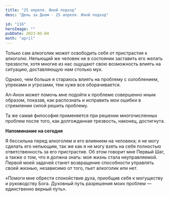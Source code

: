 ```yaml
---
title: "25 апреля. Иной подход"
desc: "День за Днем - 25 апреля. Иной подход"

id: "116"
heroImage: ""
pubDate: 2023-05-04
moth: "april"
---
```


Только сам алкоголик может освободить себя от пристрастия к алкоголю. Непьющий
же человек не в состоянии заставить его желать трезвости, хотя многие из нас
ощущают свою возможность влиять на ситуацию, доставляющую нам столько мук.

Однако, чем больше я стараюсь влиять на проблему с озлоблением, упреками и
угрозами, тем хуже все оборачивается.

Ал-Анон может помочь мне подойти к проблеме совершенно иным образом, показав,
как распознать и исправить мои ошибки в стремлении силой решить проблему.

Та же самая философия применяется при решении многочисленных проблем после
того, как долгожданная трезвость, наконец, достигнута.

**Напоминание на сегодня**

Я бессильна перед алкоголем и его влиянием на человека; я не могу сделать его
непьющим, так же как я не могу взять на себя полностью ответственность за его
пристрастие. Об этом говорит мне Первый Шаг, а также о том, что я должна
знать: моя жизнь стала неуправляемой. Первой моей задачей станет возвращение
способности управлять своей жизнью, независимо от того, пьет алкоголик или
нет.

«Помоги мне обрести спокойствие духа, приобщив себя к могуществу и руководству
Бога. Духовный путь разрешения моих проблем — единственно верный путь».
